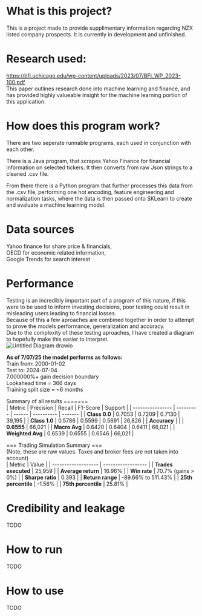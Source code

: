 # What is this project?
This is a project made to provide supplimentary information regarding NZX listed company prospects.
It is currently in development and unfinished.

# Research used:
https://bfi.uchicago.edu/wp-content/uploads/2023/07/BFI_WP_2023-100.pdf <br>
This paper outlines research done into machine learning and finance, and has provided highly valueable insight for the machine learning portion of this application.

# How does this program work?
There are two seperate runnable programs, each used in conjunction with each other.<br>

There is a Java program, that scrapes Yahoo Finance for financial information on selected tickers. It then converts from raw Json strings to a cleaned .csv file.<br>

From there there is a Python program that further processes this data from the .csv file, performing one hot encoding, feature engineering and normalization tasks, where the data is then passed onto SKLearn to create and evaluate a machine learning model. 

# Data sources
Yahoo finance for share price & financials,<br>
OECD for economic related information,<br>
Google Trends for search interest

# Performance
Testing is an incredibly important part of a program of this nature, if this were to be used to inform investing decisions, poor testing could result in misleading users leading to financial losses. <br>
Because of this a few aproaches are combined together in order to attempt to prove the models performance, generalization and accuracy. <br>
Due to the complexity of these testing aproaches, I have created a diagram to hopefully make this easier to interpret. <br>
![Untitled Diagram drawio](https://github.com/user-attachments/assets/36d9e3b4-a1a8-40fb-8f10-eac11a446642)

**As of 7/07/25 the model performs as follows:**<br>
Train from: 2000-01-02<br>
Test to: 2024-07-04<br>
7.000000%+ gain decision boundary<br>
Lookahead time = 366 days<br>
Training split size = ~6 months<br>

Summary of all results =======<br>
| Metric           | Precision | Recall | F1-Score   | Support |
| ---------------- | --------- | ------ | ---------- | ------- |
| **Class 0.0**    | 0.7053    | 0.7209 | 0.7130     | 39,195  |
| **Class 1.0**    | 0.5786    | 0.5599 | 0.5691     | 26,826  |
| **Accuracy**     |           |        | **0.6555** | 66,021  |
| **Macro Avg**    | 0.6420    | 0.6404 | 0.6411     | 66,021  |
| **Weighted Avg** | 0.6539    | 0.6555 | 0.6546     | 66,021  |


=== Trading Simulation Summary ===<br>
(Note, these are raw values. Taxes and broker fees are not taken into account)<br>
| Metric              | Value              |
| ------------------- | ------------------ |
| **Trades executed** | 25,959             |
| **Average return**  | 16.96%             |
| **Win rate**        | 70.7% (gains > 0%) |
| **Sharpe ratio**    | 0.393              |
| **Return range**    | -89.66% to 511.43% |
| **25th percentile** | -1.56%             |
| **75th percentile** | 25.81%             |

# Credibility and leakage
TODO

# How to run
TODO 

# How to use
TODO

